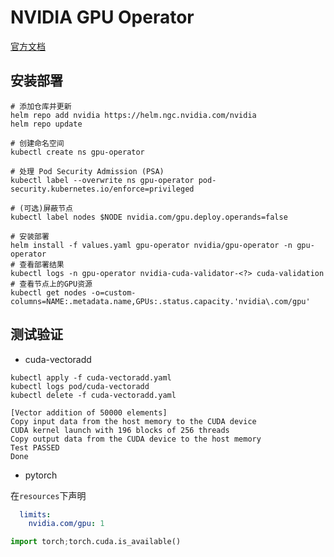 # NVIDIA GPU Operator

[官方文档](https://docs.nvidia.com/datacenter/cloud-native/gpu-operator/latest/getting-started.html)

## 安装部署

```shell
# 添加仓库并更新
helm repo add nvidia https://helm.ngc.nvidia.com/nvidia
helm repo update
```

```shell
# 创建命名空间
kubectl create ns gpu-operator
```

```shell
# 处理 Pod Security Admission (PSA)
kubectl label --overwrite ns gpu-operator pod-security.kubernetes.io/enforce=privileged
```

```shell
# (可选)屏蔽节点
kubectl label nodes $NODE nvidia.com/gpu.deploy.operands=false
```

```shell
# 安装部署
helm install -f values.yaml gpu-operator nvidia/gpu-operator -n gpu-operator
# 查看部署结果
kubectl logs -n gpu-operator nvidia-cuda-validator-<?> cuda-validation
# 查看节点上的GPU资源
kubectl get nodes -o=custom-columns=NAME:.metadata.name,GPUs:.status.capacity.'nvidia\.com/gpu'
```

## 测试验证

- cuda-vectoradd

```shell
kubectl apply -f cuda-vectoradd.yaml
kubectl logs pod/cuda-vectoradd
kubectl delete -f cuda-vectoradd.yaml
```

```log
[Vector addition of 50000 elements]
Copy input data from the host memory to the CUDA device
CUDA kernel launch with 196 blocks of 256 threads
Copy output data from the CUDA device to the host memory
Test PASSED
Done
```

- pytorch

在`resources`下声明

```yaml
  limits:
    nvidia.com/gpu: 1
```

```python
import torch;torch.cuda.is_available()
```
